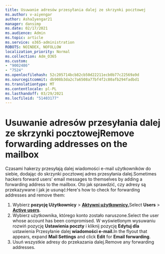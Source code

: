 ```yaml
---
title: Usuwanie adresów przesyłania dalej ze skrzynki pocztowej
ms.author: v-aiyengar
author: AshaIyengar21
manager: dansimp
ms.date: 02/17/2021
ms.audience: Admin
ms.topic: article
ms.service: o365-administration
ROBOTS: NOINDEX, NOFOLLOW
localization_priority: Normal
ms.collection: Adm_O365
ms.custom:
- "9002486"
- "7524"
ms.openlocfilehash: 52c205714bcb82cb50d22211ecb0b77c22569a9d
ms.sourcegitcommit: db908b3da2c7a6508a77bf4f2c80afb294fadbd1
ms.translationtype: MT
ms.contentlocale: pl-PL
ms.lasthandoff: 03/29/2021
ms.locfileid: "51403177"
---
```

# <a name="remove-forwarding-addresses-on-the-mailbox"></a><span data-ttu-id="7e4c2-102">Usuwanie adresów przesyłania dalej ze skrzynki pocztowej</span><span class="sxs-lookup"><span data-stu-id="7e4c2-102">Remove forwarding addresses on the mailbox</span></span>

<span data-ttu-id="7e4c2-103">Czasami hakerzy przesyłają dalej wiadomości e-mail użytkowników do siebie, dodając do skrzynki pocztowej adres przesyłania dalej.</span><span class="sxs-lookup"><span data-stu-id="7e4c2-103">Sometimes hackers forward users' email messages to themselves by adding a forwarding address to the mailbox.</span></span> <span data-ttu-id="7e4c2-104">Oto jak sprawdzić, czy adresy są przekazywane i jak je usunąć:</span><span class="sxs-lookup"><span data-stu-id="7e4c2-104">Here's how to check for forwarding addresses and remove them:</span></span>

1. <span data-ttu-id="7e4c2-105">Wybierz **pozycję Użytkownicy**  >  **[Aktywni użytkownicy.](https://go.microsoft.com/fwlink/p/?linkid=834822)**</span><span class="sxs-lookup"><span data-stu-id="7e4c2-105">Select **Users** > **[Active users](https://go.microsoft.com/fwlink/p/?linkid=834822)**.</span></span>
1. <span data-ttu-id="7e4c2-106">Wybierz użytkownika, którego konto zostało naruszone.</span><span class="sxs-lookup"><span data-stu-id="7e4c2-106">Select the user whose account has been compromised.</span></span> <span data-ttu-id="7e4c2-107">W wyświetlonym wysuwaniu rozwiń pozycję **Ustawienia poczty** i kliknij pozycję **Edytuj dla** ustawienia Przesyłanie dalej **wiadomości e-mail.**</span><span class="sxs-lookup"><span data-stu-id="7e4c2-107">In the flyout that appears, expand **Mail Settings** and click **Edit** for **Email forwarding**.</span></span>
1. <span data-ttu-id="7e4c2-108">Usuń wszystkie adresy do przekazania dalej.</span><span class="sxs-lookup"><span data-stu-id="7e4c2-108">Remove any forwarding addresses.</span></span>
